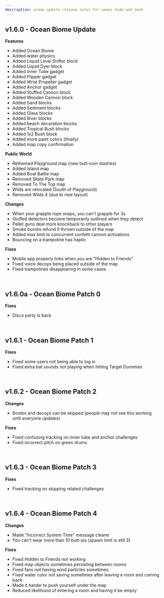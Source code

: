 ```yaml
---
description: ocean update release notes for yeeps hide and seek
---
```

## v1.6.0 - Ocean Biome Update
**Features**

- Added Ocean Biome
- Added water physics
- Added Liquid Level Shifter block
- Added Liquid Dyer block
- Added Inner Tube gadget
- Added Flipper gadget
- Added Wrist Propeller gadget
- Added Anchor gadget
- Added Stuffed Cannon block
- Added Wooden Cannon block
- Added Sand blocks
- Added Sediment blocks
- Added Glass blocks
- Added River blocks
- Added beach decoration blocks
- Added Tropical Bush blocks
- Added 1x2 Bush block
- Added more paint colors (finally)
- Added map copy confirmation

**Public World**

- Rethemed Playground map (new butt-coin stashes)
- Added Island map
- Added Boat Battle map
- Removed Skate Park map
- Removed To The Top map
- Wilds are relocated (South of Playground)
- Removed Wilds 4 (due to new layout)

**Changes**

- When your grapple rope snaps, you can't grapple for 3s
- Stuffed detectors become temporarily outlined when they detect
- Pellet guns deal more knockback to other players
- Smoke bombs refund if thrown outside of the map
- Added max limit to concurrent confetti cannon activations
- Bouncing on a trampoline has haptic

**Fixes**

- Mobile app properly links when you are "Hidden to Friends"
- Fixed voice decoys being placed outside of the map
- Fixed trampolines disappearing in some cases
<br/>

## v1.6.0a - Ocean Biome Patch 0
**Fixes**

- Disco party is back
<br/>

## v1.6.1 - Ocean Biome Patch 1
**Fixes**

- Fixed some users not being able to log in
- Fixed extra bat sounds not playing when hitting Target Dummies
<br/>

## v1.6.2 - Ocean Biome Patch 2
**Changes**

- Bombs and decoys can be skipped (people may not see this working until everyone updates)

**Fixes**

- Fixed confusing tracking on inner tube and anchor challenges
- Fixed incorrect pitch on green drums
<br/>

## v1.6.3 - Ocean Biome Patch 3
**Fixes**

- Fixed tracking on skipping related challenges
<br/>

## v1.6.4 - Ocean Biome Patch 4
**Changes**

- Made "Incorrect System Time" message clearer
- You can't wear more than 10 butt-jos (spawn limit is still 3)

**Fixes**

- Fixed Hidden to Friends not working
- Fixed map objects sometimes persisting between rooms
- Fixed fans not having wind particles sometimes
- Fixed water color not saving sometimes after leaving a room and coming back
- Made it harder to push yourself under the map
- Reduced likelihood of entering a room and having it be empty
<br/>